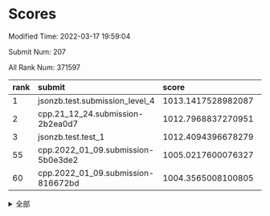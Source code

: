 # Scores

Modified Time: 2022-03-17 19:59:04

Submit Num: 207

All Rank Num: 371597

| rank |               submit               |       score        |       sigma        | pk_num |
| :--- | :--------------------------------- | :----------------- | :----------------- | :----- |
| 1    | jsonzb.test.submission_level_4     | 1013.1417528982087 | 0.8006311870034046 | 7184   |
| 2    | cpp.21_12_24.submission-2b2ea0d7   | 1012.7968837270951 | 0.813270586330368  | 7184   |
| 3    | jsonzb.test.test_1                 | 1012.4094396678279 | 0.806965135183925  | 7180   |
| 55   | cpp.2022_01_09.submission-5b0e3de2 | 1005.0217600076327 | 0.7306168510738063 | 7184   |
| 60   | cpp.2022_01_09.submission-816672bd | 1004.3565008100805 | 0.7069223370542145 | 7178   |


<details>
<summary>全部</summary>

| rank |                 submit                 |       score        |       sigma        | pk_num |
| :--- | :------------------------------------- | :----------------- | :----------------- | :----- |
| 1    | jsonzb.test.submission_level_4         | 1013.1417528982087 | 0.8006311870034046 | 7184   |
| 2    | cpp.21_12_24.submission-2b2ea0d7       | 1012.7968837270951 | 0.813270586330368  | 7184   |
| 3    | jsonzb.test.test_1                     | 1012.4094396678279 | 0.806965135183925  | 7180   |
| 4    | gobigger.level_3.submission_level_3_38 | 1011.9320657693787 | 0.763336499566267  | 7177   |
| 5    | gobigger.level_3.submission_level_3_31 | 1011.3857237615691 | 0.7618867856545738 | 7186   |
| 6    | gobigger.level_3.submission_level_3_2  | 1011.3183633542181 | 0.7605428927891639 | 7183   |
| 7    | gobigger.level_3.submission_level_3_27 | 1011.3107034600653 | 0.7768038030440685 | 7174   |
| 8    | gobigger.level_3.submission_level_3_47 | 1011.2687848365615 | 0.7823786126453385 | 7178   |
| 9    | gobigger.level_3.submission_level_3_0  | 1011.1823293915711 | 0.7786435608610196 | 7177   |
| 10   | gobigger.level_3.submission_level_3_28 | 1011.1600436582659 | 0.7533206559944966 | 7183   |
| 11   | gobigger.level_3.submission_level_3_30 | 1011.0088896538066 | 0.7697661813439566 | 7178   |
| 12   | gobigger.level_3.submission_level_3_1  | 1010.9744291750633 | 0.7659274904677242 | 7176   |
| 13   | gobigger.level_3.submission_level_3_33 | 1010.9637845579066 | 0.7592436047694019 | 7182   |
| 14   | gobigger.level_3.submission_level_3_42 | 1010.8495684371629 | 0.7770929972523609 | 7184   |
| 15   | gobigger.level_3.submission_level_3_41 | 1010.8105483333723 | 0.7600637382891    | 7180   |
| 16   | gobigger.level_3.submission_level_3_49 | 1010.6712573467767 | 0.7483988025888579 | 7182   |
| 17   | gobigger.level_3.submission_level_3_6  | 1010.6618020894541 | 0.7670373394161012 | 7176   |
| 18   | gobigger.level_3.submission_level_3_39 | 1010.6333235018375 | 0.7436769901028184 | 7179   |
| 19   | gobigger.level_3.submission_level_3_5  | 1010.591795056577  | 0.7689630669125005 | 7183   |
| 20   | gobigger.level_3.submission_level_3_20 | 1010.5815937337761 | 0.7505285695225926 | 7176   |
| 21   | gobigger.level_3.submission_level_3_37 | 1010.575896822671  | 0.7679689587712178 | 7182   |
| 22   | gobigger.level_3.submission_level_3_22 | 1010.5745518893206 | 0.7580253258052478 | 7180   |
| 23   | gobigger.level_3.submission_level_3_34 | 1010.538048926223  | 0.7721008409941599 | 7181   |
| 24   | gobigger.level_3.submission_level_3_29 | 1010.5290485924161 | 0.739916305185028  | 7181   |
| 25   | gobigger.level_3.submission_level_3_35 | 1010.4869280460396 | 0.7607903289482172 | 7175   |
| 26   | gobigger.level_3.submission_level_3_32 | 1010.4743593481885 | 0.756057554448759  | 7178   |
| 27   | gobigger.level_3.submission_level_3_43 | 1010.4224474451084 | 0.7613310504365617 | 7186   |
| 28   | gobigger.level_3.submission_level_3_3  | 1010.4149572353047 | 0.7760042357452477 | 7179   |
| 29   | gobigger.level_3.submission_level_3_44 | 1010.2539546070136 | 0.7583543108714133 | 7179   |
| 30   | gobigger.level_3.submission_level_3_36 | 1010.2004828926516 | 0.7603692906436635 | 7185   |
| 31   | gobigger.level_3.submission_level_3_23 | 1010.1601081379367 | 0.752503488713425  | 7182   |
| 32   | gobigger.level_3.submission_level_3_16 | 1010.1466508951304 | 0.7539718296874736 | 7181   |
| 33   | gobigger.level_3.submission_level_3_10 | 1010.1296417801026 | 0.7669828195374526 | 7183   |
| 34   | gobigger.level_3.submission_level_3_9  | 1010.1170146821894 | 0.766136485400374  | 7181   |
| 35   | gobigger.level_3.submission_level_3_13 | 1010.1142913348374 | 0.7480028057137555 | 7181   |
| 36   | gobigger.level_3.submission_level_3_17 | 1010.0236921659517 | 0.7583464719680657 | 7183   |
| 37   | gobigger.level_3.submission_level_3_25 | 1010.0106717856197 | 0.7595101665501985 | 7181   |
| 38   | gobigger.level_3.submission_level_3_40 | 1009.9744148431733 | 0.7618005900113495 | 7182   |
| 39   | gobigger.level_3.submission_level_3_45 | 1009.7660110959016 | 0.7509896123870148 | 7181   |
| 40   | gobigger.level_3.submission_level_3_15 | 1009.6659555517789 | 0.7458737844564757 | 7180   |
| 41   | gobigger.level_3.submission_level_3_11 | 1009.6228321338843 | 0.7375652263880957 | 7182   |
| 42   | gobigger.level_3.submission_level_3_24 | 1009.5811100008115 | 0.7594123537656639 | 7182   |
| 43   | gobigger.level_3.submission_level_3_7  | 1009.5290793405691 | 0.748420552250041  | 7180   |
| 44   | gobigger.level_3.submission_level_3_26 | 1009.5268622399656 | 0.7730205436314824 | 7182   |
| 45   | gobigger.level_3.submission_level_3_14 | 1009.4778874862188 | 0.765544070624676  | 7183   |
| 46   | gobigger.level_3.submission_level_3_46 | 1009.4341481461405 | 0.7642894362903804 | 7182   |
| 47   | gobigger.level_3.submission_level_3_8  | 1009.3942376263949 | 0.76125461823847   | 7178   |
| 48   | gobigger.level_3.submission_level_3_21 | 1009.2706678705258 | 0.7530068393691416 | 7178   |
| 49   | gobigger.level_3.submission_level_3_12 | 1009.1924413259587 | 0.7460831264741845 | 7182   |
| 50   | gobigger.level_3.submission_level_3_19 | 1009.0436112224841 | 0.7461920457453901 | 7180   |
| 51   | gobigger.level_3.submission_level_3_4  | 1008.7310903581911 | 0.7797814633990592 | 7183   |
| 52   | gobigger.level_3.submission_level_3_48 | 1008.6631919375224 | 0.7404897707964027 | 7182   |
| 53   | gobigger.level_3.submission_level_3_18 | 1008.1520765967939 | 0.7489118945826873 | 7176   |
| 54   | gobigger.level_1.submission_level_1_0  | 1005.2415081546527 | 0.73155353783109   | 7181   |
| 55   | cpp.2022_01_09.submission-5b0e3de2     | 1005.0217600076327 | 0.7306168510738063 | 7184   |
| 56   | gobigger.level_1.submission_level_1_28 | 1004.9764824771563 | 0.7174457154657427 | 7183   |
| 57   | gobigger.level_1.submission_level_1_36 | 1004.9581790516916 | 0.727282521750572  | 7188   |
| 58   | gobigger.level_1.submission_level_1_20 | 1004.8404716801439 | 0.7281922964391018 | 7182   |
| 59   | gobigger.level_1.submission_level_1_49 | 1004.4378523601794 | 0.7376440659486043 | 7186   |
| 60   | cpp.2022_01_09.submission-816672bd     | 1004.3565008100805 | 0.7069223370542145 | 7178   |
| 61   | gobigger.level_1.submission_level_1_38 | 1004.3239705184948 | 0.7200332741977268 | 7174   |
| 62   | gobigger.level_1.submission_level_1_48 | 1004.3098505380055 | 0.718692336012675  | 7178   |
| 63   | gobigger.level_1.submission_level_1_27 | 1004.2325470780871 | 0.7150279977823546 | 7180   |
| 64   | gobigger.level_1.submission_level_1_11 | 1004.0929344474399 | 0.7359276840711853 | 7184   |
| 65   | gobigger.level_1.submission_level_1_12 | 1004.0303040295606 | 0.7197827434308018 | 7179   |
| 66   | gobigger.level_1.submission_level_1_39 | 1004.0204077732174 | 0.7185536556870278 | 7178   |
| 67   | gobigger.level_1.submission_level_1_35 | 1004.0179913724168 | 0.7205436819496619 | 7180   |
| 68   | gobigger.level_1.submission_level_1_34 | 1003.9523843674833 | 0.7304416889453209 | 7179   |
| 69   | gobigger.level_1.submission_level_1_46 | 1003.8280388216375 | 0.7195673309353873 | 7183   |
| 70   | gobigger.level_1.submission_level_1_14 | 1003.7850987551561 | 0.7207640692559566 | 7175   |
| 71   | gobigger.level_1.submission_level_1_2  | 1003.7042156471903 | 0.7259154507134579 | 7181   |
| 72   | gobigger.level_1.submission_level_1_42 | 1003.6758445273279 | 0.7284240767907697 | 7181   |
| 73   | gobigger.level_1.submission_level_1_3  | 1003.5331462967663 | 0.7164029123869332 | 7181   |
| 74   | gobigger.level_1.submission_level_1_13 | 1003.5164122863354 | 0.7238326146352447 | 7178   |
| 75   | gobigger.level_1.submission_level_1_33 | 1003.5110340608359 | 0.7183991469747844 | 7183   |
| 76   | gobigger.level_1.submission_level_1_43 | 1003.5085963415552 | 0.7187558770660216 | 7180   |
| 77   | gobigger.level_1.submission_level_1_31 | 1003.4196773471459 | 0.7278233595168926 | 7176   |
| 78   | gobigger.level_1.submission_level_1_29 | 1003.3091279615586 | 0.7088171041177361 | 7186   |
| 79   | gobigger.level_1.submission_level_1_37 | 1003.2516289868289 | 0.7204414134174654 | 7181   |
| 80   | gobigger.level_1.submission_level_1_40 | 1003.1701428579771 | 0.7150170758389842 | 7181   |
| 81   | gobigger.level_1.submission_level_1_26 | 1003.1553374241653 | 0.7153171550699491 | 7182   |
| 82   | gobigger.level_1.submission_level_1_7  | 1003.1266634576921 | 0.7118110313051992 | 7179   |
| 83   | gobigger.level_1.submission_level_1_15 | 1003.1027774610036 | 0.714254146379844  | 7186   |
| 84   | gobigger.level_1.submission_level_1_6  | 1003.0978103729688 | 0.7303698459515493 | 7181   |
| 85   | gobigger.level_1.submission_level_1_25 | 1003.0675263137875 | 0.7210804026059144 | 7185   |
| 86   | gobigger.level_1.submission_level_1_1  | 1002.9838042847177 | 0.7195888152945474 | 7181   |
| 87   | gobigger.level_1.submission_level_1_16 | 1002.9806391753687 | 0.7133951201675025 | 7184   |
| 88   | gobigger.level_1.submission_level_1_4  | 1002.9201048927689 | 0.7172249870117242 | 7181   |
| 89   | gobigger.level_1.submission_level_1_9  | 1002.9104686914424 | 0.706639566938729  | 7176   |
| 90   | gobigger.level_1.submission_level_1_8  | 1002.8925377891185 | 0.7150779314213379 | 7179   |
| 91   | gobigger.level_1.submission_level_1_21 | 1002.8457949110397 | 0.7138963734436256 | 7183   |
| 92   | gobigger.level_1.submission_level_1_19 | 1002.8054458014217 | 0.7038275021726346 | 7180   |
| 93   | gobigger.level_1.submission_level_1_44 | 1002.7190507852662 | 0.7189568990487685 | 7180   |
| 94   | gobigger.level_1.submission_level_1_23 | 1002.7113930959183 | 0.7121714122195364 | 7179   |
| 95   | gobigger.level_1.submission_level_1_17 | 1002.6902557642517 | 0.7081011416660636 | 7185   |
| 96   | gobigger.level_1.submission_level_1_47 | 1002.6251061780575 | 0.7085449836732672 | 7176   |
| 97   | gobigger.level_1.submission_level_1_5  | 1002.5918290009163 | 0.7099962380780183 | 7180   |
| 98   | gobigger.level_1.submission_level_1_32 | 1002.556015986183  | 0.7055752094830131 | 7175   |
| 99   | gobigger.level_1.submission_level_1_45 | 1002.50240295928   | 0.7162190339222118 | 7183   |
| 100  | gobigger.level_1.submission_level_1_30 | 1002.423473369175  | 0.7250389614492663 | 7180   |
| 101  | gobigger.level_1.submission_level_1_18 | 1002.370312205261  | 0.7144442520044535 | 7182   |
| 102  | gobigger.level_1.submission_level_1_10 | 1002.3329034122316 | 0.713832204167342  | 7178   |
| 103  | gobigger.level_1.submission_level_1_24 | 1002.0282408106376 | 0.7162025900686377 | 7178   |
| 104  | gobigger.level_1.submission_level_1_41 | 1001.468693175727  | 0.7312684852670388 | 7180   |
| 105  | gobigger.level_1.submission_level_1_22 | 1001.2293783727583 | 0.7235554465756495 | 7181   |
| 106  | gobigger.random.submission_random_47   | 997.2429205313199  | 0.7033931532109517 | 7183   |
| 107  | gobigger.random.submission_random_24   | 997.2220314173098  | 0.7047947558613015 | 7183   |
| 108  | gobigger.random.submission_random_17   | 996.8942929742236  | 0.7130106961924583 | 7181   |
| 109  | gobigger.random.submission_random_27   | 996.8415435802106  | 0.6935693116423574 | 7182   |
| 110  | gobigger.random.submission_random_44   | 996.7954865622437  | 0.7138540504829315 | 7180   |
| 111  | gobigger.random.submission_random_6    | 996.7284294726951  | 0.717355488753711  | 7185   |
| 112  | gobigger.random.submission_random_4    | 996.7190022806321  | 0.709687733950302  | 7182   |
| 113  | gobigger.random.submission_random_49   | 996.6828611756576  | 0.7209580876845338 | 7179   |
| 114  | gobigger.random.submission_random_43   | 996.6742336392467  | 0.706269701443345  | 7177   |
| 115  | gobigger.random.submission_random_19   | 996.5690674731443  | 0.7143009967863823 | 7174   |
| 116  | gobigger.random.submission_random_33   | 996.5194478956748  | 0.7136457712517282 | 7185   |
| 117  | gobigger.random.submission_random_45   | 996.4722581415551  | 0.6973003502657613 | 7183   |
| 118  | gobigger.random.submission_random_22   | 996.4127691659518  | 0.7107932205946875 | 7177   |
| 119  | gobigger.random.submission_random_23   | 996.2855818674836  | 0.6982471030415777 | 7179   |
| 120  | gobigger.random.submission_random_21   | 996.2574994298969  | 0.7007242980774822 | 7182   |
| 121  | gobigger.random.submission_random_0    | 996.2311529981923  | 0.7050738753179342 | 7184   |
| 122  | gobigger.random.submission_random_46   | 996.2222538271592  | 0.722546917603543  | 7184   |
| 123  | gobigger.random.submission_random_16   | 996.2088766164776  | 0.7256415794447999 | 7181   |
| 124  | gobigger.random.submission_random_39   | 996.1551249041414  | 0.7041407337479111 | 7178   |
| 125  | gobigger.random.submission_random_28   | 996.1544346719649  | 0.7111878573377701 | 7182   |
| 126  | gobigger.random.submission_random_2    | 996.129071607943   | 0.7043874050858817 | 7173   |
| 127  | gobigger.random.submission_random_26   | 996.1158623887255  | 0.7037649409812186 | 7181   |
| 128  | gobigger.random.submission_random_48   | 996.0478127885584  | 0.7115600178449367 | 7181   |
| 129  | gobigger.random.submission_random_37   | 996.0411040744691  | 0.7079754925661769 | 7182   |
| 130  | gobigger.random.submission_random_9    | 996.023651369569   | 0.7143899220333263 | 7180   |
| 131  | gobigger.random.submission_random_10   | 996.0021960486988  | 0.707691610072171  | 7181   |
| 132  | gobigger.random.submission_random_20   | 995.8597551506978  | 0.7228749966234859 | 7175   |
| 133  | gobigger.random.submission_random_41   | 995.8151115253933  | 0.7213029009392733 | 7183   |
| 134  | gobigger.random.submission_random_32   | 995.8072634745697  | 0.7059326659233756 | 7175   |
| 135  | gobigger.random.submission_random_5    | 995.7579232309207  | 0.7088618351132072 | 7179   |
| 136  | gobigger.random.submission_random_35   | 995.7441729856673  | 0.7274608478780363 | 7179   |
| 137  | gobigger.random.submission_random_12   | 995.7317422675094  | 0.7217893511439003 | 7183   |
| 138  | gobigger.random.submission_random_38   | 995.730006270174   | 0.7122486811036169 | 7179   |
| 139  | gobigger.random.submission_random_7    | 995.692464607484   | 0.7154851366292807 | 7181   |
| 140  | gobigger.random.submission_random_1    | 995.6809762273158  | 0.7166097577317972 | 7177   |
| 141  | gobigger.random.submission_random_15   | 995.6415520257684  | 0.7044754355655285 | 7182   |
| 142  | gobigger.random.submission_random_3    | 995.6413211644643  | 0.7141759451766319 | 7182   |
| 143  | gobigger.random.submission_random_34   | 995.4808589519196  | 0.7099139303918885 | 7185   |
| 144  | gobigger.random.submission_random_36   | 995.463129026122   | 0.7143747614680103 | 7176   |
| 145  | gobigger.random.submission_random_31   | 995.3865767773826  | 0.7174865887877676 | 7183   |
| 146  | gobigger.random.submission_random_14   | 995.3751485992424  | 0.7183440552468916 | 7183   |
| 147  | gobigger.random.submission_random_30   | 995.3264429689757  | 0.7098711911476205 | 7179   |
| 148  | gobigger.random.submission_random_42   | 995.3045257221336  | 0.7086378492429539 | 7179   |
| 149  | gobigger.random.submission_random_11   | 995.1816140844493  | 0.7148179701704995 | 7180   |
| 150  | gobigger.random.submission_random_18   | 995.0833421207607  | 0.7086062129088174 | 7175   |
| 151  | gobigger.random.submission_random_40   | 995.0162197188596  | 0.7324386079857846 | 7180   |
| 152  | gobigger.random.submission_random_29   | 994.9437766477963  | 0.6964614665936945 | 7183   |
| 153  | gobigger.random.submission_random_8    | 994.8757576199529  | 0.7215352654940553 | 7181   |
| 154  | gobigger.random.submission_random_25   | 994.453659505687   | 0.7117530564460478 | 7180   |
| 155  | gobigger.random.submission_random_13   | 994.4166738391984  | 0.7159991268319456 | 7181   |
| 156  | gobigger.level_2.submission_level_2_41 | 993.9510003415135  | 0.7260359464581789 | 7187   |
| 157  | gobigger.level_2.submission_level_2_12 | 993.8732488596778  | 0.7325492393945262 | 7181   |
| 158  | gobigger.level_2.submission_level_2_48 | 993.6868141319843  | 0.7400106450646947 | 7179   |
| 159  | gobigger.level_2.submission_level_2_9  | 993.6387283623901  | 0.7347541739880535 | 7182   |
| 160  | gobigger.level_2.submission_level_2_10 | 993.4191888103693  | 0.7347661176337855 | 7184   |
| 161  | gobigger.level_2.submission_level_2_42 | 993.1965282446876  | 0.7286683108066053 | 7182   |
| 162  | gobigger.level_2.submission_level_2_46 | 993.1910884559295  | 0.7498587753599818 | 7179   |
| 163  | gobigger.level_2.submission_level_2_14 | 993.1005682310403  | 0.7337303815713658 | 7179   |
| 164  | gobigger.level_2.submission_level_2_22 | 992.797749334268   | 0.7465175259328592 | 7176   |
| 165  | gobigger.level_2.submission_level_2_20 | 992.7950506381668  | 0.7471195928226767 | 7177   |
| 166  | gobigger.level_2.submission_level_2_32 | 992.7927231208107  | 0.7302956306305838 | 7177   |
| 167  | gobigger.level_2.submission_level_2_27 | 992.6316475745164  | 0.7418334193501636 | 7180   |
| 168  | gobigger.level_2.submission_level_2_43 | 992.5820612737222  | 0.75304275452773   | 7178   |
| 169  | gobigger.level_2.submission_level_2_5  | 992.5750793969446  | 0.7484806120998917 | 7180   |
| 170  | gobigger.level_2.submission_level_2_0  | 992.5597943626242  | 0.7530848097536942 | 7187   |
| 171  | gobigger.level_2.submission_level_2_31 | 992.4850262352794  | 0.7312836023047772 | 7182   |
| 172  | gobigger.level_2.submission_level_2_44 | 992.4685778128988  | 0.7520563893759397 | 7181   |
| 173  | gobigger.level_2.submission_level_2_29 | 992.4439999844648  | 0.7374999455805304 | 7184   |
| 174  | gobigger.level_2.submission_level_2_4  | 992.4434300063057  | 0.7324878744775867 | 7179   |
| 175  | gobigger.level_2.submission_level_2_18 | 992.3122710603944  | 0.7419719300253024 | 7177   |
| 176  | gobigger.level_2.submission_level_2_30 | 992.1868578920665  | 0.7435070747519906 | 7183   |
| 177  | gobigger.level_2.submission_level_2_11 | 992.1229423666922  | 0.7557963525147264 | 7181   |
| 178  | gobigger.level_2.submission_level_2_45 | 992.0294856929596  | 0.7400777072404408 | 7180   |
| 179  | gobigger.level_2.submission_level_2_39 | 992.0146478174265  | 0.7515331902070745 | 7183   |
| 180  | gobigger.level_2.submission_level_2_15 | 991.9619869377022  | 0.7390287811871588 | 7182   |
| 181  | gobigger.level_2.submission_level_2_17 | 991.9128497731054  | 0.7470997422217722 | 7178   |
| 182  | gobigger.level_2.submission_level_2_35 | 991.8621934784325  | 0.7516622113975717 | 7180   |
| 183  | gobigger.level_2.submission_level_2_16 | 991.7225396881354  | 0.7663197163741781 | 7182   |
| 184  | gobigger.level_2.submission_level_2_6  | 991.6007738794932  | 0.7440702571812701 | 7185   |
| 185  | gobigger.level_2.submission_level_2_49 | 991.5802935320188  | 0.7438657657975889 | 7180   |
| 186  | gobigger.level_2.submission_level_2_37 | 991.504851933406   | 0.7516231321443583 | 7180   |
| 187  | gobigger.level_2.submission_level_2_38 | 991.5002081797177  | 0.7621449936201717 | 7180   |
| 188  | gobigger.level_2.submission_level_2_19 | 991.4690477747267  | 0.7624173250218783 | 7182   |
| 189  | gobigger.level_2.submission_level_2_23 | 991.4637954403956  | 0.7360792130528026 | 7181   |
| 190  | gobigger.level_2.submission_level_2_36 | 991.3540214998085  | 0.755888766888715  | 7181   |
| 191  | gobigger.level_2.submission_level_2_28 | 991.3513704339223  | 0.7266911160956748 | 7180   |
| 192  | gobigger.level_2.submission_level_2_40 | 991.2883967816432  | 0.7572888433212825 | 7184   |
| 193  | gobigger.level_2.submission_level_2_13 | 991.2708405631959  | 0.7505200911545065 | 7182   |
| 194  | gobigger.level_2.submission_level_2_3  | 991.1015897680951  | 0.7416630086294359 | 7183   |
| 195  | gobigger.level_2.submission_level_2_8  | 991.0255898803639  | 0.7479490731591657 | 7178   |
| 196  | gobigger.level_2.submission_level_2_24 | 991.0217576797193  | 0.769976359673484  | 7182   |
| 197  | gobigger.level_2.submission_level_2_2  | 991.0132681337495  | 0.7432677902186688 | 7184   |
| 198  | gobigger.level_2.submission_level_2_47 | 990.8292709497711  | 0.7564386682702855 | 7181   |
| 199  | gobigger.level_2.submission_level_2_21 | 990.5786963616904  | 0.756434731292363  | 7180   |
| 200  | gobigger.level_2.submission_level_2_1  | 990.4954797019493  | 0.7498481622913742 | 7178   |
| 201  | gobigger.level_2.submission_level_2_33 | 990.4582501300737  | 0.7597339833225014 | 7182   |
| 202  | gobigger.level_2.submission_level_2_34 | 990.4517962322634  | 0.7696637649321828 | 7181   |
| 203  | gobigger.level_2.submission_level_2_7  | 990.4470235801612  | 0.7815545669125021 | 7180   |
| 204  | gobigger.level_2.submission_level_2_26 | 989.5111258659352  | 0.7801287241331867 | 7180   |
| 205  | gobigger.level_2.submission_level_2_25 | 989.4194090428595  | 0.7677573745300763 | 7178   |
| 206  | gobigger.none.submission_none_0        | 977.2284912006025  | 1.278435302617874  | 7182   |
| 207  | gobigger.none.submission_none_1        | 975.5014517597874  | 1.4517993426236189 | 7181   |

</details>